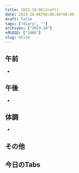```yaml
---
title: 2023-10-06[draft]
date: 2023-10-06T00:00:00+09:00
draft: false
tags: ["diary", ""]
archives: ["2023-10"]
n年日記: ["1006"]
slug: 95134
---
```

## 午前
- 
## 午後
- 
## 体調
- 
## その他
## 今日のTabs